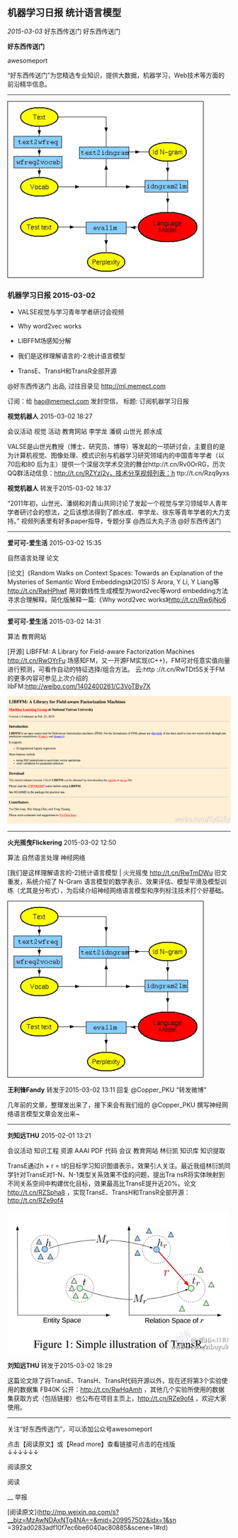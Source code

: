 ##  机器学习日报 统计语言模型

_2015-03-03_ 好东西传送门 好东西传送门

**好东西传送门**

awesomeport

“好东西传送门”为您精选专业知识，提供大数据，机器学习，Web技术等方面的前沿精华信息。

__ __

![](_resources/机器学习日报统计语言模型image2.jpg)

### 机器学习日报 2015-03-02

  * VALSE视觉与学习青年学者研讨会视频

  * Why word2vec works

  * LIBFFM场感知分解

  * 我们是这样理解语言的-2:统计语言模型

  * TransE、TransH和TransR全部开源

  

@好东西传送门 出品, 过往目录见 http://ml.memect.com

订阅：给 hao@memect.com 发封空信， 标题: 订阅机器学习日报

  

**视觉机器人** 2015-03-02 18:27

会议活动 视觉 活动 教育网站 李学龙 潘纲 山世光 颜水成

VALSE是山世光教授（博士、研究员、博导）等发起的一项研讨会，主要目的是为计算机视觉、图像处理、模式识别与机器学习研究领域内的中国青年学者（以70后和80
后为主）提供一个深层次学术交流的舞台http://t.cn/Rv0OrRG，历次QQ群活动信息：http://t.cn/RZYzl2v，技术分享视频列表：h
ttp://t.cn/Rzq9yxs

  

**视觉机器人** 转发于2015-03-02 18:37

“2011年初，山世光、潘纲和刘青山共同讨论了发起一个视觉与学习领域华人青年学者研讨会的想法，之后该想法得到了颜水成、李学龙、徐东等青年学者的大力支持。”
视频列表里有好多paper指导，专题分享 @西瓜大丸子汤 @好东西传送门

  

  

* * *

  

**爱可可-爱生活** 2015-03-02 15:35

自然语言处理 论文

[论文]《Random Walks on Context Spaces: Towards an Explanation of the Mysteries
of Semantic Word Embeddings》(2015) S Arora, Y Li, Y Liang等 http://t.cn/RwHPhwf
用对数线性生成模型为word2vec等word embedding方法寻求合理解释。简化版解释一篇:《Why word2vec
works》http://t.cn/Rw6jNo6

  

  

  

* * *

  

**爱可可-爱生活** 2015-03-02 14:31

算法 教育网站

[开源] LIBFFM: A Library for Field-aware Factorization Machines
http://t.cn/RwOYrFu 场感知FM，又一开源FM实现(C++)，FM可对任意实值向量进行预测，可看作自动的特征选择/组合方法。 云:http
://t.cn/RwTDt5S关于FM的更多内容可参见上次介绍的libFM:http://weibo.com/1402400261/C3VoTBv7X

![](_resources/机器学习日报统计语言模型image1.jpg)

  

  

* * *

  

**火光摇曳Flickering** 2015-03-02 12:50

算法 自然语言处理 神经网络

[我们是这样理解语言的-2]统计语言模型 | 火光摇曳 http://t.cn/RwTmDWu 旧文重发，系统介绍了 N-Gram
语言模型的数学表示、效果评估、模型平滑及模型训练（尤其是分布式），为后续介绍神经网络语言模型和序列标注技术打个好基础。

![](_resources/机器学习日报统计语言模型image2.jpg)

  

**王利锋Fandy** 转发于2015-03-02 13:11 回复 @Copper_PKU “转发微博”

几年前的文章，整理发出来了，接下来会有我们组的 @Copper_PKU 撰写神经网络语言模型文章会发出来~

  

  

* * *

  

**刘知远THU** 2015-02-01 13:21

会议活动 知识工程 资源 AAAI PDF 代码 会议 教育网站 林衍凯 知识库 知识提取

TransE通过h + r = t的目标学习知识图谱表示，效果引人关注。最近我组林衍凯同学针对TransE对1-N、N-1类型关系效果不佳的问题，提出Tra
nsR将实体映射到不同关系空间中构建优化目标，效果最高比TransE提升近20%。论文 http://t.cn/RZSpha8
，实现TransE、TransH和TransR全部开源：http://t.cn/RZe9of4

![](_resources/机器学习日报统计语言模型image3.jpg)

  

**刘知远THU** 转发于2015-03-02 18:29

这篇论文除了将TransE、TransH、TransR代码开源以外，现在还将第3个实验使用的数据集 FB40K 公开：http://t.cn/RwHqAmh
，其他几个实验所使用的数据集获取方式（包括链接）也公布在项目主页上，http://t.cn/RZe9of4 ，欢迎大家使用。

  

  

* * *

  

关注“好东西传送门”，可以添加公众号awesomeport

  
点击【阅读原文】或【Read more】查看链接可点击的在线版  
↓↓↓↓↓↓

阅读原文

阅读

__ 举报

[阅读原文](http://mp.weixin.qq.com/s?__biz=MzAwNDAxNTg4NA==&mid=209957502&idx=1&sn
=392ad0283adf10f7ec6be6040ac80885&scene=1#rd)

